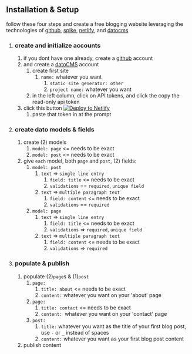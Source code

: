 #



## Installation & Setup

follow these four steps and create a free blogging website leveraging the technologies of [github](//github.com), [spike](//spike.cf), [netlify](//netlify.com), and [datocms](//datocms.com)

1. ### create and initialize accounts
    1. if you dont have one already, create a [github](//github.com) account
    1. and create a [datoCMS](//www.datocms.com) account
        1. create first site
            1. `name:` whatever you want
                1. `static site generator: other`
                1. `project name:` whatever you want
        1. in the left column, click on API tokens, and click the copy the read-only api token
    1. click this button [![Deploy to Netlify](https://www.netlify.com/img/deploy/button.svg)](https://app.netlify.com/start/deploy?repository=https://github.com/wommy/technomad_spike_datocms)
        1. paste that token in at the prompt

1. ### create dato models & fields
    1. create (2) models
        1. `model: page` <= needs to be exact
        1. `model: post` <= needs to be exact
    1. give `each` model, both `page` and `post`, (2) fields:
        1. `model: post`
            1. `text` => `single line entry`
                1. `field: title` <= needs to be exact
                1. `validations` == `required`, `unique field`
            1. `text` => `multiple paragraph text`
                1. `field: content` <= needs to be exact
                1. `validations` == `required`
        1. `model: page`
            1. `text` => `single line entry`
                1. `field: title` <= needs to be exact
                1. `validations` => `required`, `unique field`
            1. `text` => `multiple paragraph text`
                1. `field: content` <= needs to be exact
                1. `validations` => `required`

1. ### populate & publish
    1. populate (2)`page`s & (1)`post`
        1. `page:`
            1. `title: about` <= needs to be exact
            1. `content:` whatever you want on your 'about' page
        1. `page:`
            1. `title: contact` <= needs to be exact
            1. `content: `whatever you want on your 'contact' page
        1. `post:`
            1. `title:` whatever you want as the title of your first blog post, use `-` or `_` instead of spaces
            1. `content:` whatever you want as your first blog post content
    1. publish content
